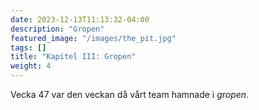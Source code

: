 ```yaml
---
date: 2023-12-13T11:13:32-04:00
description: "Gropen"
featured_image: "/images/the_pit.jpg"
tags: []
title: "Kapitel III: Gropen"
weight: 4
---
```

Vecka 47 var den veckan då vårt team hamnade i *gropen*.